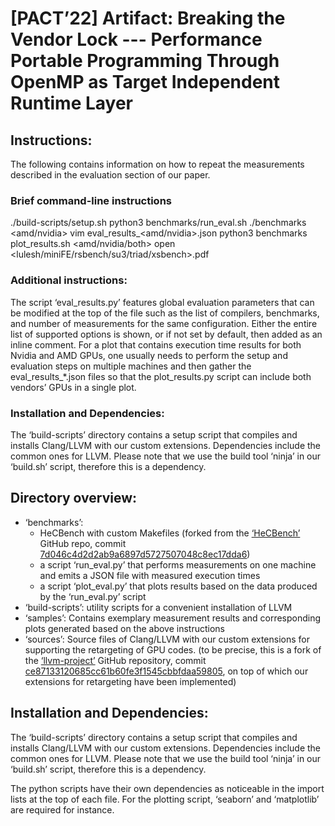 # [PACT’22] Artifact: Breaking the Vendor Lock --- Performance Portable Programming Through OpenMP as Target Independent Runtime Layer

## Instructions:
The following contains information on how to repeat the measurements described in the evaluation section of our paper.
### Brief command-line instructions
./build-scripts/setup.sh
python3 benchmarks/run_eval.sh ./benchmarks <amd/nvidia>
vim eval_results_<amd/nvidia>.json
python3 benchmarks plot_results.sh <amd/nvidia/both>
open <lulesh/miniFE/rsbench/su3/triad/xsbench>.pdf

### Additional instructions:
The script ‘eval_results.py’ features global evaluation parameters that can be modified at the top of the file such as the list of compilers, benchmarks, and number of measurements for the same configuration. Either the entire list of supported options is shown, or if not set by default, then added as an inline comment.
For a plot that contains execution time results for both Nvidia and AMD GPUs, one usually needs to perform the setup and evaluation steps on multiple machines and then gather the eval_results_*.json files so that the plot_results.py script can include both vendors’ GPUs in a single plot.

### Installation and Dependencies:
The ‘build-scripts’ directory contains a setup script that compiles and installs Clang/LLVM with our custom extensions. 
Dependencies include the common ones for LLVM. Please note that we use the build tool ‘ninja’ in our ‘build.sh’ script, therefore this is a dependency.

## Directory overview:
* ‘benchmarks’:
  * HeCBench with custom Makefiles (forked from the [‘HeCBench’](https://github.com/zjin-lcf/HeCBench) GitHub repo, commit [7d046c4d2d2ab9a6897d5727507048c8ec17dda6](https://github.com/zjin-lcf/HeCBench/commit/7d046c4d2d2ab9a6897d5727507048c8ec17dda6))
  * a script ‘run_eval.py’ that performs measurements on one machine and emits a JSON file with measured execution times
  * a script ‘plot_eval.py’ that plots results based on the data produced by the ‘run_eval.py’ script
* ‘build-scripts’: utility scripts for a convenient installation of LLVM
* ‘samples’: Contains exemplary measurement results and corresponding plots generated based on the above instructions
* ‘sources’: Source files of Clang/LLVM with our custom extensions for supporting the retargeting of GPU codes. 
(to be precise, this is a fork of the [‘llvm-project’](https://github.com/llvm/llvm-project) GitHub repository, commit [ce87133120685cc61b60fe3f1545cbbfdaa59805](https://github.com/llvm/llvm-project/commit/ce87133120685cc61b60fe3f1545cbbfdaa59805), on top of which our extensions for retargeting have been implemented)

## Installation and Dependencies:
The ‘build-scripts’ directory contains a setup script that compiles and installs Clang/LLVM with our custom extensions. Dependencies include the common ones for LLVM. Please note that we use the build tool ‘ninja’ in our ‘build.sh’ script, therefore this is a dependency.

The python scripts have their own dependencies as noticeable in the import lists at the top of each file. For the plotting script, ‘seaborn’ and ‘matplotlib’ are required for instance.

 
